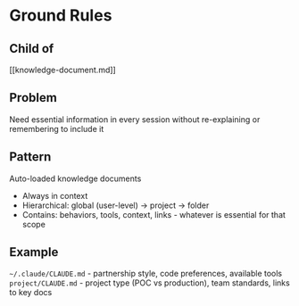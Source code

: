# Ground Rules

## Child of
[[knowledge-document.md]]

## Problem
Need essential information in every session without re-explaining or remembering to include it

## Pattern
Auto-loaded knowledge documents
- Always in context
- Hierarchical: global (user-level) → project → folder
- Contains: behaviors, tools, context, links - whatever is essential for that scope

## Example
`~/.claude/CLAUDE.md` - partnership style, code preferences, available tools
`project/CLAUDE.md` - project type (POC vs production), team standards, links to key docs